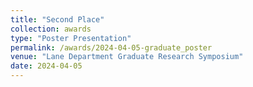 ```yaml
---
title: "Second Place"
collection: awards
type: "Poster Presentation"
permalink: /awards/2024-04-05-graduate_poster
venue: "Lane Department Graduate Research Symposium"
date: 2024-04-05
---
```

